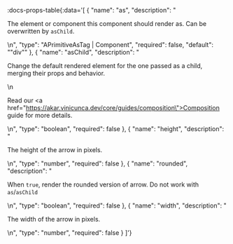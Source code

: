<!-- This file was automatic generated. Do not edit it manually -->

:docs-props-table{:data='[
  {
    "name": "as",
    "description": "<p>The element or component this component should render as. Can be overwritten by <code>asChild</code>.</p>\n",
    "type": "APrimitiveAsTag | Component",
    "required": false,
    "default": "\"div\""
  },
  {
    "name": "asChild",
    "description": "<p>Change the default rendered element for the one passed as a child, merging their props and behavior.</p>\n<p>Read our <a href=\"https://akar.vinicunca.dev/core/guides/composition\">Composition</a> guide for more details.</p>\n",
    "type": "boolean",
    "required": false
  },
  {
    "name": "height",
    "description": "<p>The height of the arrow in pixels.</p>\n",
    "type": "number",
    "required": false
  },
  {
    "name": "rounded",
    "description": "<p>When <code>true</code>, render the rounded version of arrow. Do not work with <code>as</code>/<code>asChild</code></p>\n",
    "type": "boolean",
    "required": false
  },
  {
    "name": "width",
    "description": "<p>The width of the arrow in pixels.</p>\n",
    "type": "number",
    "required": false
  }
]'} 
